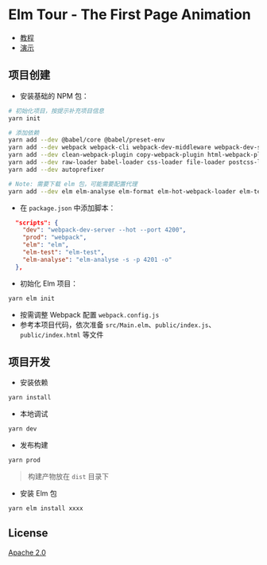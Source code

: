 Elm Tour - The First Page Animation
=========================================

- [教程](https://studio.crazydan.org/blog/elm-tour-for-animation-in-the-first-page)
- [演示](https://flytreeleft-elm-tour.netlify.app/first-page-animation)

## 项目创建

- 安装基础的 NPM 包：

```bash
# 初始化项目，按提示补充项目信息
yarn init

# 添加依赖
yarn add --dev @babel/core @babel/preset-env
yarn add --dev webpack webpack-cli webpack-dev-middleware webpack-dev-server webpack-hot-middleware webpack-merge webpack-node-externals
yarn add --dev clean-webpack-plugin copy-webpack-plugin html-webpack-plugin terser-webpack-plugin mini-css-extract-plugin optimize-css-assets-webpack-plugin
yarn add --dev raw-loader babel-loader css-loader file-loader postcss-loader resolve-url-loader style-loader url-loader
yarn add --dev autoprefixer

# Note: 需要下载 elm 包，可能需要配置代理
yarn add --dev elm elm-analyse elm-format elm-hot-webpack-loader elm-test elm-webpack-loader
```

- 在 `package.json` 中添加脚本：

```json
  "scripts": {
    "dev": "webpack-dev-server --hot --port 4200",
    "prod": "webpack",
    "elm": "elm",
    "elm-test": "elm-test",
    "elm-analyse": "elm-analyse -s -p 4201 -o"
  },
```

- 初始化 Elm 项目：

```bash
yarn elm init
```

- 按需调整 Webpack 配置 `webpack.config.js`
- 参考本项目代码，依次准备 `src/Main.elm`、`public/index.js`、`public/index.html` 等文件

## 项目开发

- 安装依赖

```bash
yarn install
```

- 本地调试

```bash
yarn dev
```

- 发布构建

```bash
yarn prod
```

> 构建产物放在 `dist` 目录下

- 安装 Elm 包

```bash
yarn elm install xxxx
```

## License

[Apache 2.0](./LICENSE)
